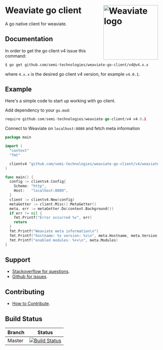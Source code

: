 # Weaviate go client  <img alt='Weaviate logo' src='https://raw.githubusercontent.com/semi-technologies/weaviate/19de0956c69b66c5552447e84d016f4fe29d12c9/docs/assets/weaviate-logo.png' width='180' align='right' />

A go native client for weaviate.

## Documentation

In order to get the go client v4 issue this command:

```bash
$ go get github.com/semi-technologies/weaviate-go-client/v4@v4.x.x
```

where `4.x.x` is the desired go client v4 version, for example `v4.0.1`.

## Example

Here's a simple code to start up working with go client.

Add dependency to your `go.mod`:

```go
require github.com/semi-technologies/weaviate-go-client/v4 v4.0.1
```

Connect to Weaviate on `localhost:8080` and fetch meta information

```go
package main

import (
  "context"
  "fmt"

  clientv4 "github.com/semi-technologies/weaviate-go-client/v4/weaviate"
)

func main() {
  config := clientv4.Config{
    Scheme: "http",
    Host:   "localhost:8080",
  }
  client := clientv4.New(config)
  metaGetter := client.Misc().MetaGetter()
  meta, err := metaGetter.Do(context.Background())
  if err != nil {
    fmt.Printf("Error occurred %v", err)
    return
  }
  fmt.Printf("Weaviate meta information\n")
  fmt.Printf("hostname: %s version: %s\n", meta.Hostname, meta.Version)
  fmt.Printf("enabled modules: %+v\n", meta.Modules)
}
```

## Support

- [Stackoverflow for questions](https://stackoverflow.com/questions/tagged/weaviate).
- [Github for issues](https://github.com/semi-technologies/weaviate-go-client/issues).

## Contributing

- [How to Contribute](https://github.com/semi-technologies/weaviate/blob/master/CONTRIBUTE.md).

## Build Status

| Branch   | Status        |
| -------- |:-------------:|
| Master   | [![Build Status](https://travis-ci.com/semi-technologies/weaviate-go-client.svg?token=1qdvi3hJanQcWdqEstmy&branch=master)](https://travis-ci.com/github/semi-technologies/weaviate-go-client)

